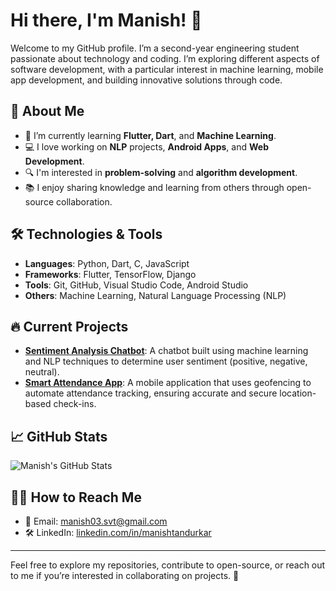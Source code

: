 # Hi there, I'm Manish! 👋

Welcome to my GitHub profile. I’m a second-year engineering student passionate about technology and coding. I’m exploring different aspects of software development, with a particular interest in machine learning, mobile app development, and building innovative solutions through code.

## 🚀 About Me

- 🌱 I’m currently learning **Flutter, Dart**, and **Machine Learning**.
- 💻 I love working on **NLP** projects, **Android Apps**, and **Web Development**.
- 🔍 I'm interested in **problem-solving** and **algorithm development**.
- 📚 I enjoy sharing knowledge and learning from others through open-source collaboration.

## 🛠️ Technologies & Tools

- **Languages**: Python, Dart, C, JavaScript
- **Frameworks**: Flutter, TensorFlow, Django
- **Tools**: Git, GitHub, Visual Studio Code, Android Studio
- **Others**: Machine Learning, Natural Language Processing (NLP)

## 🔥 Current Projects

- **[Sentiment Analysis Chatbot](https://github.com/manishtandurkar/Sentiment-analysis-chatbot)**: A chatbot built using machine learning and NLP techniques to determine user sentiment (positive, negative, neutral).
- **[Smart Attendance App](https://github.com/manishtandurkar/Smart-Attendance-App)**: A mobile application that uses geofencing to automate attendance tracking, ensuring accurate and secure location-based check-ins.

## 📈 GitHub Stats

![Manish's GitHub Stats](https://github-readme-stats.vercel.app/api?username=manishtandurkar&show_icons=true&hide_title=true&count_private=true&hide=prs&theme=radical)

## 👯‍👥 How to Reach Me

- 💎 Email: [manish03.svt@gmail.com](mailto:manish03.svt@gmail.com)
- 🛠️ LinkedIn: [linkedin.com/in/manishtandurkar](https://www.linkedin.com/in/manishtandurkar/)

---

Feel free to explore my repositories, contribute to open-source, or reach out to me if you’re interested in collaborating on projects. 🚀

